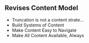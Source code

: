 ## Revises Content Model

* Truncation is not a content strate…
* Build Systems of Content
* Make Content Easy to Navigate
* Make All Content Available, Always

